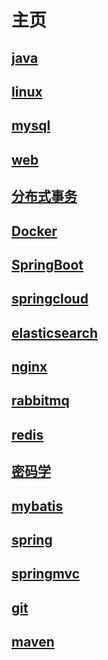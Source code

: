 # 主页

## [java](./note/basic/java/day01)

## [linux](./note/basic/linux/authority/)

## [mysql](note/basic/mysql/mysql-basic/)

## [web](./note/basic/web/WEBday01_HTML-CSS/)

## [分布式事务](./note/microservice/distributed-transaction/)

## [Docker](./note/microservice/docker/)

## [SpringBoot](./note/microservice/springboot/)

## [springcloud](./note/microservice/springcloud/day01/)

## [elasticsearch](./note/middleware/elasticsearch/day01/)

## [nginx](./note/middleware/nginx/)

## [rabbitmq](./note/middleware/rabbitmq/day01/)

## [redis](./note/middleware/redis/)

## [密码学](./note/others/cryptography/)

## [mybatis](./note/ssm/mybatis/preface/)

## [spring](./note/ssm/spring/AOP-aspect-oriented-programming/agency-model/)

## [springmvc](./note/ssm/springmvc/basic-function/)

## [git](./note/tools/git/)

## [maven](./note/tools/maven/maven-overview/)
